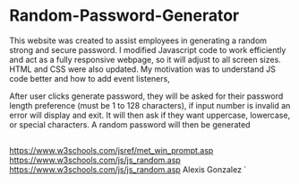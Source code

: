 # Random-Password-Generator

This website was created to assist employees in generating a random strong and secure password.
I modified Javascript code to work efficiently and act as a fully responsive webpage, so it will adjust to all screen sizes. HTML and CSS were also updated. My motivation was to understand JS code better and how to add event listeners, 

After user clicks generate password, they will be asked for their password length preference
(must be 1 to 128 characters), if input number is invalid an error will display and exit.
It will then ask if they want uppercase, lowercase, or special characters. A random password will then be generated 






##




###





https://www.w3schools.com/jsref/met_win_prompt.asp
https://www.w3schools.com/js/js_random.asp
https://www.w3schools.com/js/js_random.asp
Alexis Gonzalez
`
